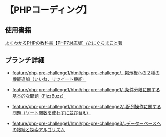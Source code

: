 # 【PHPコーディング】

## 使用書籍
<a href="https://www.amazon.co.jp/%E3%82%88%E3%81%8F%E3%82%8F%E3%81%8B%E3%82%8BPHP%E3%81%AE%E6%95%99%E7%A7%91%E6%9B%B8-%E3%80%90PHP7%E5%AF%BE%E5%BF%9C%E7%89%88%E3%80%91-%E6%95%99%E7%A7%91%E6%9B%B8%E3%82%B7%E3%83%AA%E3%83%BC%E3%82%BA-%E3%81%9F%E3%81%AB%E3%81%90%E3%81%A1-%E3%81%BE%E3%81%93%E3%81%A8-ebook/dp/B07C3QQKTX/">よくわかるPHPの教科書【PHP7対応版】/たにぐちまこと著</a>


## ブランチ詳細

- [feature/php-pre-challenge1/html/php-pre-challenge/...掲示板への２種の機能追加（いいね、リツイート機能）](https://github.com/KakoFujimoto/quelcode-php/blob/feature/php-challenge/README.md)


- [feature/php-pre-challenge1/html/php-pre-challenge1/..条件分岐に関する基本的な問題（FizzBuzz）](https://github.com/KakoFujimoto/quelcode-php/blob/feature/php-pre-challenge1/README.md)


- [feature/php-pre-challenge1/html/php-pre-challenge2/..配列操作に関する問題（ソート関数を使わずに並び替え）](https://github.com/KakoFujimoto/quelcode-php/blob/feature/php-pre-challenge2/README.md)


- [feature/php-pre-challenge1/html/php-pre-challenge3/..データーベースへの接続と探索アルゴリズム](https://github.com/KakoFujimoto/quelcode-php/blob/feature/php-pre-challenge3/README.md)
